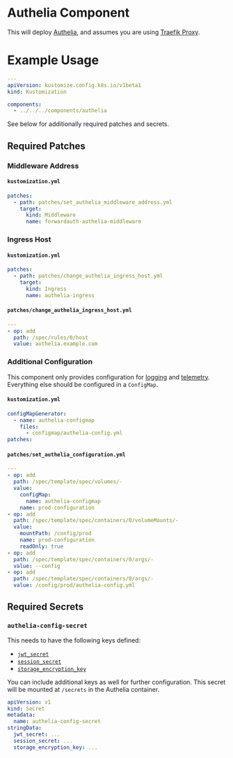 # Authelia Component

This will deploy [Authelia](https://www.authelia.com/), and assumes you are using
[Traefik Proxy](https://traefik.io/traefik).

# Example Usage

```yaml
---
apiVersion: kustomize.config.k8s.io/v1beta1
kind: Kustomization

components:
  - ../../../components/authelia
```

See below for additionally required patches and secrets.

## Required Patches

### Middleware Address

#### `kustomization.yml`

```yaml
patches:
  - path: patches/set_authelia_middleware_address.yml
    target:
      kind: Middleware
      name: forwardauth-authelia-middleware
```
 
### Ingress Host

#### `kustomization.yml`

```yaml
patches:
  - path: patches/change_authelia_ingress_host.yml
    target:
      kind: Ingress
      name: authelia-ingress
```

#### `patches/change_authelia_ingress_host.yml`

```yaml
---
- op: add
  path: /spec/rules/0/host
  value: authelia.example.com
```

### Additional Configuration

This component only provides configuration for [logging](https://www.authelia.com/configuration/miscellaneous/logging/)
and [telemetry](https://www.authelia.com/configuration/telemetry/introduction/).  Everything else should be configured
in a `ConfigMap`.

#### `kustomization.yml`

```yaml
configMapGenerator:
  - name: authelia-configmap
    files:
      - configmap/authelia-config.yml
patches:
```

#### `patches/set_authelia_configuration.yml`

```yaml
---
- op: add
  path: /spec/template/spec/volumes/-
  value:
    configMap:
      name: authelia-configmap
    name: prod-configuration
- op: add
  path: /spec/template/spec/containers/0/volumeMounts/-
  value: 
    mountPath: /config/prod
    name: prod-configuration
    readOnly: true
- op: add
  path: /spec/template/spec/containers/0/args/-
  value: --config
- op: add
  path: /spec/template/spec/containers/0/args/-
  value: /config/prod/authelia-config.yml
```

## Required Secrets

### `authelia-config-secret`

This needs to have the following keys defined:
 - [`jwt_secret`](https://www.authelia.com/configuration/miscellaneous/introduction/#jwt_secret)
 - [`session_secret`](https://www.authelia.com/configuration/session/introduction/#secret)
 - [`storage_encryption_key`](https://www.authelia.com/configuration/storage/introduction/#encryption_key)

You can include additional keys as well for further configuration.  This secret will be mounted at `/secrets` in the
Authelia container.

```yaml
apiVersion: v1
kind: Secret
metadata:
  name: authelia-config-secret
stringData:
  jwt_secret: ...
  session_secret: ...
  storage_encryption_key: ...
```
